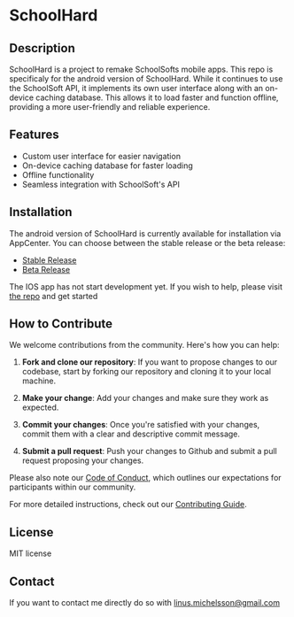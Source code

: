 # SchoolHard

## Description
SchoolHard is a project to remake SchoolSofts mobile apps. This repo is specificaly for the android version of SchoolHard. While it continues to use the SchoolSoft API, it implements its own user interface along with an on-device caching database. This allows it to load faster and function offline, providing a more user-friendly and reliable experience.

## Features
* Custom user interface for easier navigation
* On-device caching database for faster loading
* Offline functionality
* Seamless integration with SchoolSoft's API

## Installation
The android version of SchoolHard is currently available for installation via AppCenter. You can choose between the stable release or the beta release:

- [Stable Release](https://install.appcenter.ms/orgs/sq8/apps/schoolhard/distribution_groups/stable)
- [Beta Release](https://install.appcenter.ms/orgs/sq8/apps/schoolhard/distribution_groups/beta)

The IOS app has not start development yet. If you wish to help, please visit [the repo](https://github.com/Square-face/SchoolHard-IOS) and get started

## How to Contribute

We welcome contributions from the community. Here's how you can help:

1. **Fork and clone our repository**: If you want to propose changes to our codebase, start by forking our repository and cloning it to your local machine.

2. **Make your change**: Add your changes and make sure they work as expected.

3. **Commit your changes**: Once you're satisfied with your changes, commit them with a clear and descriptive commit message.

4. **Submit a pull request**: Push your changes to Github and submit a pull request proposing your changes.

Please also note our [Code of Conduct](CODE_OF_CONDUCT.md), which outlines our expectations for participants within our community.

For more detailed instructions, check out our [Contributing Guide](CONTRIBUTING.md).

## License
MIT license

## Contact
If you want to contact me directly do so with linus.michelsson@gmail.com
